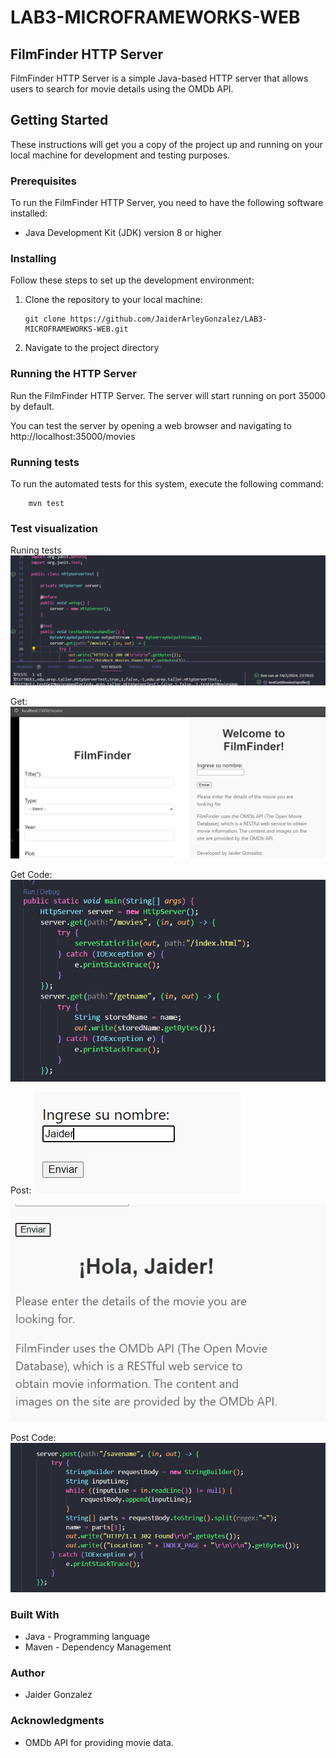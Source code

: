 # LAB3-MICROFRAMEWORKS-WEB
## FilmFinder HTTP Server
FilmFinder HTTP Server is a simple Java-based HTTP server that allows users to search for movie details using the OMDb API.

## Getting Started

These instructions will get you a copy of the project up and running on your local machine for development and testing purposes.

### Prerequisites

To run the FilmFinder HTTP Server, you need to have the following software installed:

- Java Development Kit (JDK) version 8 or higher

### Installing

Follow these steps to set up the development environment:

1. Clone the repository to your local machine:

    ```
    git clone https://github.com/JaiderArleyGonzalez/LAB3-MICROFRAMEWORKS-WEB.git
    ```
2. Navigate to the project directory
### Running the HTTP Server

Run the FilmFinder HTTP Server.
The server will start running on port 35000 by default.

You can test the server by opening a web browser and navigating to http://localhost:35000/movies

### Running tests
To run the automated tests for this system, execute the following command:
```
    mvn test
```
### Test visualization
Runing tests
![](/img/tests.png)

Get:
![](/img/get.png)

Get Code:
![](/img/getCode.png)

Post:
![](/img/post.png)

![](/img/postev.png)

Post Code:
![](/img/postCode.png)


### Built With
- Java - Programming language
- Maven - Dependency Management
### Author
- Jaider Gonzalez
### Acknowledgments
- OMDb API for providing movie data.